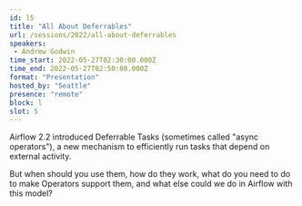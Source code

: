 ```yaml
---
id: l5
title: "All About Deferrables"
url: /sessions/2022/all-about-deferrables
speakers:
 - Andrew Godwin
time_start: 2022-05-27T02:30:00.000Z
time_end: 2022-05-27T02:50:00.000Z
format: "Presentation"
hosted_by: "Seattle"
presence: "remote"
block: l
slot: 5
---
```


Airflow 2.2 introduced Deferrable Tasks (sometimes called "async operators"), a new mechanism to efficiently run tasks that depend on external activity.
 
 
 
 But when should you use them, how do they work, what do you need to do to make Operators support them, and what else could we do in Airflow with this model?